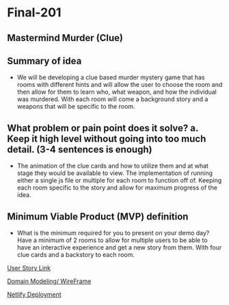 # Final-201

## Mastermind Murder (Clue)

## Summary of idea

- We will be developing a clue based murder mystery game that has rooms with different hints and will allow the user to choose the room and then allow for them to learn who, what weapon, and how the individual was murdered. With each room will come a background story and a weapons that will be specific to the room.

## What problem or pain point does it solve? a. Keep it high level without going into too much detail. (3-4 sentences is enough)

- The animation of the clue cards and how to utilize them and at what stage they would be available to view. The implementation of running either a single js file or multiple for each room to function off of. Keeping each room specific to the story and allow for maximum progress of the idea.

## Minimum Viable Product (MVP) definition

- What is the minimum required for you to present on your demo day? Have a minimum of 2 rooms to allow for multiple users to be able to have an interactive experience and get a new story from them. With four clue cards and a backstory to each room.

[User Story Link](https://docs.google.com/document/d/1Fe9w76uf006tykt2Jm8F8VnCmg28dgIczSr-K-oo2pg/edit?usp=sharing)

[Domain Modeling/ WireFrame](https://projects.invisionapp.com/freehand/document/yHZiscKzZ)

[Netlify Deployment](https://murder-mystery201.netlify.app/gamestarting.html)

